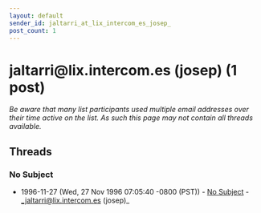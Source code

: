 ```yaml
---
layout: default
sender_id: jaltarri_at_lix_intercom_es_josep_
post_count: 1
---
```


# jaltarri<span>@</span>lix.intercom.es (josep) (1 post)

_Be aware that many list participants used multiple email addresses over their time active on the list. As such this page may not contain all threads available._

## Threads

### No Subject
+ 1996-11-27 (Wed, 27 Nov 1996 07:05:40 -0800 (PST)) - [No Subject](/archive/1996/11/61318b3d8807d7fcebd9e6dca3ddfbc1fec24ae460f1d93d07ada0e3adab5f59) - _jaltarri@lix.intercom.es (josep)_

